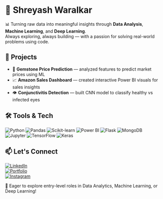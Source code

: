 # 💼 Shreyash Waralkar

📊 Turning raw data into meaningful insights through **Data Analysis**, **Machine Learning**, and **Deep Learning**.  
Always exploring, always building — with a passion for solving real-world problems using code.

## 🚀 Projects
- 💎 **Gemstone Price Prediction** — analyzed features to predict market prices using ML  
- 📈 **Amazon Sales Dashboard** — created interactive Power BI visuals for sales insights  
- 👁️ **Conjunctivitis Detection** — built CNN model to classify healthy vs infected eyes

## 🛠️ Tools & Tech
![Python](https://img.shields.io/badge/-Python-3776AB?style=flat&logo=python&logoColor=white)
![Pandas](https://img.shields.io/badge/-Pandas-150458?style=flat&logo=pandas)
![Scikit-learn](https://img.shields.io/badge/-Scikit--learn-F7931E?style=flat&logo=scikit-learn&logoColor=white)
![Power BI](https://img.shields.io/badge/-Power%20BI-F2C811?style=flat&logo=powerbi&logoColor=black)
![Flask](https://img.shields.io/badge/-Flask-000000?style=flat&logo=flask)
![MongoDB](https://img.shields.io/badge/-MongoDB-47A248?style=flat&logo=mongodb&logoColor=white)
![Jupyter](https://img.shields.io/badge/-Jupyter-F37626?style=flat&logo=jupyter&logoColor=white)
![TensorFlow](https://img.shields.io/badge/-TensorFlow-FF6F00?style=flat&logo=tensorflow&logoColor=white)
![Keras](https://img.shields.io/badge/-Keras-D00000?style=flat&logo=keras&logoColor=white)

<!-- ## 🧑‍💻 Internship
**Machine Learning Intern – iNeuron.ai**  
Built a model to detect credit card defaulters using ML techniques and deployed it using Flask & MongoDB.
-->

## 📫 Let's Connect
[![LinkedIn](https://img.shields.io/badge/-LinkedIn-blue?style=flat&logo=linkedin&logoColor=white)](https://www.linkedin.com/in/shreyash-waralkar)  
[![Portfolio](https://img.shields.io/badge/-Portfolio-222?style=flat&logo=google-chrome&logoColor=white)](https://shreyash67.github.io/Shreyash_Portfolio/)  
[![Instagram](https://img.shields.io/badge/-Instagram-E4405F?style=flat&logo=instagram&logoColor=white)](https://www.instagram.com/its_Shreyash61/)

🚀 Eager to explore entry-level roles in Data Analytics, Machine Learning, or Deep Learning!

